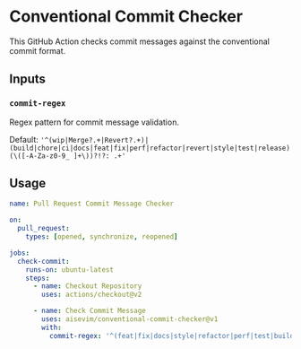 # Conventional Commit Checker

This GitHub Action checks commit messages against the conventional commit format.

## Inputs

### `commit-regex`

Regex pattern for commit message validation.

Default: `'^(wip|Merge?.+|Revert?.+)|(build|chore|ci|docs|feat|fix|perf|refactor|revert|style|test|release)(\([-A-Za-z0-9_ ]+\))?!?: .+'`

## Usage

```yaml
name: Pull Request Commit Message Checker

on:
  pull_request:
    types: [opened, synchronize, reopened]

jobs:
  check-commit:
    runs-on: ubuntu-latest
    steps:
      - name: Checkout Repository
        uses: actions/checkout@v2

      - name: Check Commit Message
        uses: aisevim/conventional-commit-checker@v1
        with:
          commit-regex: '^(feat|fix|docs|style|refactor|perf|test|build|ci|chore|revert)(\([a-z]+\))?: .+'
```
